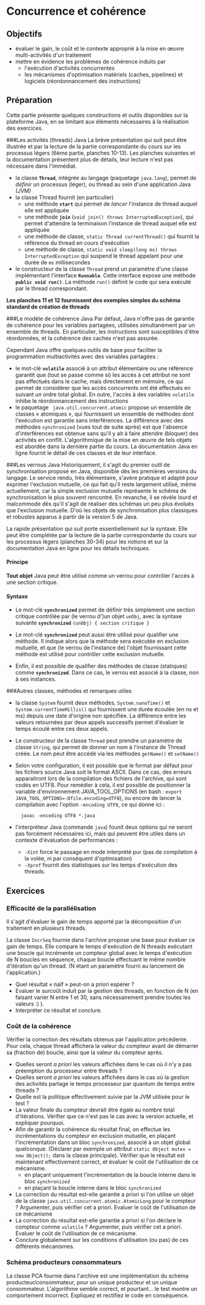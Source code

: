 Concurrence et cohérence
========================

Objectifs
---------
- évaluer le gain, le coût et le contexte approprié à la mise en œuvre multi-activités 
d'un traitement
- mettre en évidence les problèmes de cohérence induits par
	* l'exécution d'activités concurrentes
	* les mécanismes d'optimisation matériels (caches, pipelines) et logiciels 
	(réordonnancement des instructions)
	 
Préparation
-----------
Cette partie présente quelques constructions et outils disponibles sur la plateforme Java, 
en se limitant aux éléments nécessaires à la réalisation des exercices.

###Les activités (threads) Java
La brève présentation qui suit peut être illustrée et  par la lecture de la partie 
correspondante du cours sur les processus légers (6ème partie, planches 10-13). Les planches
suivantes et la documentation présentent plus de détails, leur lecture n'est 
pas nécessaire dans l'immédiat.

- la classe **`Thread`**, intégrée au langage (paquetage `java.lang`), permet de *définir*
un processus (léger), ou thread au sein d'une application Java (JVM)
- la classe Thread fournit (en particulier)
	* une méthode **`start`** qui permet de *lancer* l'instance de thread auquel elle est appliquée
	* une méthode **`join`** (`void join() throws InterruptedException`),
	 qui permet d'attendre la terminaison l'instance de thread auquel elle est appliquée
	* une méthode de classe, `static Thread currentThread()` qui fournit la référence du 
	thread en cours d'exécution
	* une méthode de classe, `static void sleep(long ms) throws InterruptedException` qui
	suspend le thread appelant pour une durée de `ms` millisecondes
- le constructeur de la classe `Thread` prend un paramètre d'une classe implémentant
l'interface **`Runnable`**. Cette interface expose une méthode **`public void run()`**. 
La méthode `run()` définit le code qui sera exécuté par le thread correspondant.

**Les planches 11 et 12 fournissent des exemples simples du schéma standard de création de threads**

###Le modèle de cohérence Java
Par défaut, Java n'offre pas de garantie de cohérence pour les variables partagées,
 utilisées simultanément par un ensemble de threads. En particulier, les instructions 
 sont susceptibles d'être réordonnées, et la cohérence des caches n'est pas assurée.
 
 Cependant Java offre quelques outils de base pour faciliter la programmation 
 multiactivités avec des variables partagées :
 
 - le mot-clé **`volatile`** associé à un attribut élémentaire ou une référence
garantit que (tout se passe comme si) les accès à cet attribut ne sont pas effectués dans le cache, mais
 directement en mémoire, ce qui permet de considérer que les accès concurrents ont été 
 effectués en suivant un ordre total global. En outre, l'accès à des variables `volatile` inhibe le réordonnancement
   des instructions  
 - le paquetage ` java.util.concurrent.atomic` propose un ensemble de classes « atomiques »,
qui fournissent un ensemble de méthodes dont l'exécution est garantie sans interférences.
La différence avec des méthodes `synchronized` (vues tout de suite après) est que 
l'absence d'interférences est obtenue sans qu'il y ait à faire attendre (bloquer) des
activités en conflit. L'algorithmique de la mise en œuvre de tels objets est abordée dans 
la dernière partie du cours. La documentation Java en ligne fournit le détail de ces classes
et de leur interface.

###Les verrous Java
Historiquement, il s'agit du premier outil de synchronisation proposé en Java, disponible
dès les premières versions du langage. Le service rendu, très élémentaire, s'avère pratique
et adapté pour exprimer l'exclusion mutuelle, ce qui fait qu'il reste largement utilisé,
même actuellement, car la simple exclusion mutuelle représente le schéma de synchronisation
le plus souvent rencontré. En revanche, il se révèle lourd et malcommode dès qu'il
s'agit de réaliser des schémas un peu plus évolués que l'exclusion mutuelle. D'où les objets
de synchronisation plus classiques et robustes apparus à partir de la version 5 de Java.

La rapide présentation qui suit porte essentiellement sur la syntaxe. Elle peut être 
complétée par la lecture de la partie correspondante du cours sur les processus légers 
(planches 30-34) pour les notions et sur la documentation Java en ligne pour les détails
techniques.

#### Principe
**Tout objet** Java peut être utilisé comme un verrou pour contrôler l'accès à une section
 critique.
      
#### Syntaxe
* Le mot-clé **`synchronized`** permet de définir très simplement une section critique
 contrôlée par (le verrou d')un objet `unObj`, avec la syntaxe suivante
 **`synchronized`** `(unObj) {
 		section critique
 	}`
 	
* Le mot-clé **`synchronized`** peut aussi être utilisé pour qualifier une méthode. Il indique
alors que la méthode sera exécutée en exclusion mutuelle, et que (le verrou de l'instance 
de) l'objet fournissant cette méthode est utilisé pour contrôler cette exclusion mutuelle.

* Enfin, il est possible de qualifier des méthodes de classe (statiques) comme **`synchronized`**.
Dans ce cas, le verrou est associé à la classe, non à ses instances.

###Autres classes, méthodes et remarques utiles
- la classe `System` fournit deux méthodes, `System.nanoTime()` et `System.currentTimeMillis()` 
qui fournissent une durée écoulée (en ns et ms) depuis une date d'origine non spécifiée. 
La différence entre les valeurs retournées par deux appels successifs permet d'évaluer
 le temps écoulé entre ces deux appels.
- Le constructeur de la classe `Thread` peut prendre un paramètre de classe `String`, 
qui permet de donner un nom à l'instance de Thread créée. Le nom peut être accédé via les
méthodes `getName()` et `setName()`
- Selon votre configuration, il est possible que le format par défaut 
        pour les fichiers source Java soit le format ASCII. Dans ce cas, des erreurs 
        apparaitront lors de la compilation des fichiers de l'archive, qui sont codés en UTF8.
        Pour remédier à cela, il est possible de positionner la variable d'environnement
         JAVA\_TOOL_OPTIONS (en bash : `export JAVA_TOOL_OPTIONS=-Dfile.encoding=UTF8`), 
         ou encore de lancer la compilation avec l'option `-encoding UTF8`, ce qui donne ici :
        
        javac -encoding UTF8 *.java
- l'interpréteur Java (commande `java`) founit deux options qui ne seront pas forcément nécessaires
ici, mais qui peuvent être utiles dans un contexte d'évaluation de performances :
   * `-Xint` force le passage en mode interprété pur (pas de compilation à la volée, ni 
   par conséquent d'optimisation)
   * `-Xprof` fournit des statistiques sur les temps d'exécution des threads.
   
Exercices
---------
### Efficacité de la parallélisation
Il s'agit d'évaluer le gain de temps apporté par la décomposition d'un traitement 
en plusieurs threads.

La classe `IncrSeq` fournie dans l'archive propose une base pour évaluer ce gain de temps.
Elle compare le temps d'exécution de N threads exécutant une boucle qui incrémente un 
compteur global avec le temps d'exécution de N boucles en séquence, chaque boucle effectuant
le même nombre d'itération qu'un thread. (N étant un paramètre fourni au lancement 
de l'application.)

- Quel résultat « naïf » peut-on a priori espérer ?
- Evaluer le surcoût induit par la gestion des threads,
en fonction de N (en faisant varier N entre 1 et 30, sans nécessairement prendre toutes
les valeurs :) ).
- Interpréter ce résultat et conclure.

### Coût de la cohérence
Vérifier la correction des résultats obtenus par l'application précédente. Pour cela,
 chaque thread affichera la valeur du compteur avant de démarrer sa (fraction de) boucle,
 ainsi que la valeur du compteur après.
 
- Quelles seront *a priori* les valeurs affichées dans le cas où il n'y a pas préemption 
 du processeur entre threads ?
- Quelles seront *a priori* les valeurs affichées dans le cas où la gestion des activités
 partage le temps processeur par quantum de temps entre threads ?
- Quelle est la politique effectivement suivie par la JVM utilisée pour le test ?
- La valeur finale du compteur devrait être égale au nombre total d'itérations. Vérifier
 que ce n'est pas le cas avec la version actuelle, et expliquer pourquoi.
- Afin de garantir la cohérence du résultat final, on effectue les incrémentations du
 compteur en exclusion mutuelle, en plaçant l'incrémentation dans un bloc `synchronized`,
 associé à un objet global quelconque. (Déclarer par exemple un attribut 
 `static Object mutex = new Object();` dans la classe principale). Vérifier que le résultat
 est maintenant effectivement correct, et évaluer le coût de l'utilisation de ce mécanisme.
   * en plaçant uniquement l'incrémentation de la boucle interne dans le bloc `synchronized` 
   * en plaçant la boucle interne dans le bloc `synchronized` 
- La correction du résultat est-elle garantie a priori si l'on utilise un objet de la classe
 `java.util.concurrent.atomic.AtomicLong` pour le compteur ? Argumenter, puis vérifier 
 cet a priori. Evaluer le coût de l'utilisation de ce mécanisme
 - La correction du résultat est-elle garantie a priori si l'on déclare le compteur
 comme  `volatile` ? Argumenter, puis vérifier cet a priori. Evaluer le coût de 
 l'utilisation de ce mécanisme.
 - Conclure globalement sur les conditions d'utilisation (ou pas) de ces différents mécanismes.
 
### Schéma producteurs consommateurs
La classe PCA fournie dans l'archive est une implémentation du schéma 
producteur/consommateur, pour un unique producteur et un unique consommateur. L'algorithme
semble correct, et pourtant... le test montre un comportement incorrect. Expliquez et rectifiez le code en conséquence.